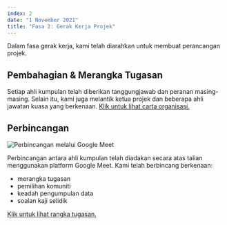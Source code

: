 ```yaml
---
index: 2
date: "1 November 2021"
title: "Fasa 2: Gerak Kerja Projek"
---
```


Dalam fasa gerak kerja, kami telah diarahkan untuk membuat perancangan projek.

## Pembahagian & Merangka Tugasan

Setiap ahli kumpulan telah diberikan tanggungjawab dan peranan masing-masing. Selain itu, kami juga melantik ketua projek dan beberapa ahli jawatan kuasa yang berkenaan. <a href="/about/">Klik untuk lihat carta organisasi.</a>

## Perbincangan

![Perbincangan melalui Google Meet](../../discuss.jpeg "Perbincangan")

Perbincangan antara ahli kumpulan telah diadakan secara atas talian menggunakan platform Google Meet. Kami telah berbincang berkenaan:

- merangka tugasan
- pemilihan komuniti
- keadah pengumpulan data
- soalan kaji selidik

[Klik untuk lihat rangka tugasan.](/plans/)
